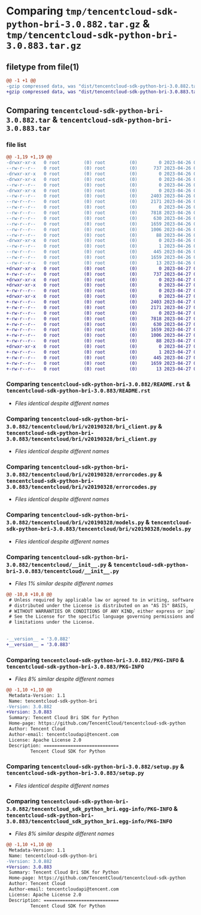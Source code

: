 # Comparing `tmp/tencentcloud-sdk-python-bri-3.0.882.tar.gz` & `tmp/tencentcloud-sdk-python-bri-3.0.883.tar.gz`

## filetype from file(1)

```diff
@@ -1 +1 @@
-gzip compressed data, was "dist/tencentcloud-sdk-python-bri-3.0.882.tar", last modified: Wed Apr 26 02:53:49 2023, max compression
+gzip compressed data, was "dist/tencentcloud-sdk-python-bri-3.0.883.tar", last modified: Thu Apr 27 00:18:55 2023, max compression
```

## Comparing `tencentcloud-sdk-python-bri-3.0.882.tar` & `tencentcloud-sdk-python-bri-3.0.883.tar`

### file list

```diff
@@ -1,19 +1,19 @@
-drwxr-xr-x   0 root         (0) root         (0)        0 2023-04-26 02:53:49.000000 tencentcloud-sdk-python-bri-3.0.882/
--rw-r--r--   0 root         (0) root         (0)      737 2023-04-26 02:53:48.000000 tencentcloud-sdk-python-bri-3.0.882/README.rst
-drwxr-xr-x   0 root         (0) root         (0)        0 2023-04-26 02:53:49.000000 tencentcloud-sdk-python-bri-3.0.882/tencentcloud/
-drwxr-xr-x   0 root         (0) root         (0)        0 2023-04-26 02:53:49.000000 tencentcloud-sdk-python-bri-3.0.882/tencentcloud/bri/
--rw-r--r--   0 root         (0) root         (0)        0 2023-04-26 02:53:48.000000 tencentcloud-sdk-python-bri-3.0.882/tencentcloud/bri/__init__.py
-drwxr-xr-x   0 root         (0) root         (0)        0 2023-04-26 02:53:49.000000 tencentcloud-sdk-python-bri-3.0.882/tencentcloud/bri/v20190328/
--rw-r--r--   0 root         (0) root         (0)     2403 2023-04-26 02:53:48.000000 tencentcloud-sdk-python-bri-3.0.882/tencentcloud/bri/v20190328/bri_client.py
--rw-r--r--   0 root         (0) root         (0)     2171 2023-04-26 02:53:48.000000 tencentcloud-sdk-python-bri-3.0.882/tencentcloud/bri/v20190328/errorcodes.py
--rw-r--r--   0 root         (0) root         (0)        0 2023-04-26 02:53:48.000000 tencentcloud-sdk-python-bri-3.0.882/tencentcloud/bri/v20190328/__init__.py
--rw-r--r--   0 root         (0) root         (0)     7818 2023-04-26 02:53:48.000000 tencentcloud-sdk-python-bri-3.0.882/tencentcloud/bri/v20190328/models.py
--rw-r--r--   0 root         (0) root         (0)      630 2023-04-26 02:53:48.000000 tencentcloud-sdk-python-bri-3.0.882/tencentcloud/__init__.py
--rw-r--r--   0 root         (0) root         (0)     1659 2023-04-26 02:53:49.000000 tencentcloud-sdk-python-bri-3.0.882/PKG-INFO
--rw-r--r--   0 root         (0) root         (0)     1006 2023-04-26 02:53:48.000000 tencentcloud-sdk-python-bri-3.0.882/setup.py
--rw-r--r--   0 root         (0) root         (0)       88 2023-04-26 02:53:49.000000 tencentcloud-sdk-python-bri-3.0.882/setup.cfg
-drwxr-xr-x   0 root         (0) root         (0)        0 2023-04-26 02:53:49.000000 tencentcloud-sdk-python-bri-3.0.882/tencentcloud_sdk_python_bri.egg-info/
--rw-r--r--   0 root         (0) root         (0)        1 2023-04-26 02:53:49.000000 tencentcloud-sdk-python-bri-3.0.882/tencentcloud_sdk_python_bri.egg-info/dependency_links.txt
--rw-r--r--   0 root         (0) root         (0)      445 2023-04-26 02:53:49.000000 tencentcloud-sdk-python-bri-3.0.882/tencentcloud_sdk_python_bri.egg-info/SOURCES.txt
--rw-r--r--   0 root         (0) root         (0)     1659 2023-04-26 02:53:49.000000 tencentcloud-sdk-python-bri-3.0.882/tencentcloud_sdk_python_bri.egg-info/PKG-INFO
--rw-r--r--   0 root         (0) root         (0)       13 2023-04-26 02:53:49.000000 tencentcloud-sdk-python-bri-3.0.882/tencentcloud_sdk_python_bri.egg-info/top_level.txt
+drwxr-xr-x   0 root         (0) root         (0)        0 2023-04-27 00:18:55.000000 tencentcloud-sdk-python-bri-3.0.883/
+-rw-r--r--   0 root         (0) root         (0)      737 2023-04-27 00:18:54.000000 tencentcloud-sdk-python-bri-3.0.883/README.rst
+drwxr-xr-x   0 root         (0) root         (0)        0 2023-04-27 00:18:55.000000 tencentcloud-sdk-python-bri-3.0.883/tencentcloud/
+drwxr-xr-x   0 root         (0) root         (0)        0 2023-04-27 00:18:55.000000 tencentcloud-sdk-python-bri-3.0.883/tencentcloud/bri/
+-rw-r--r--   0 root         (0) root         (0)        0 2023-04-27 00:18:54.000000 tencentcloud-sdk-python-bri-3.0.883/tencentcloud/bri/__init__.py
+drwxr-xr-x   0 root         (0) root         (0)        0 2023-04-27 00:18:55.000000 tencentcloud-sdk-python-bri-3.0.883/tencentcloud/bri/v20190328/
+-rw-r--r--   0 root         (0) root         (0)     2403 2023-04-27 00:18:54.000000 tencentcloud-sdk-python-bri-3.0.883/tencentcloud/bri/v20190328/bri_client.py
+-rw-r--r--   0 root         (0) root         (0)     2171 2023-04-27 00:18:54.000000 tencentcloud-sdk-python-bri-3.0.883/tencentcloud/bri/v20190328/errorcodes.py
+-rw-r--r--   0 root         (0) root         (0)        0 2023-04-27 00:18:54.000000 tencentcloud-sdk-python-bri-3.0.883/tencentcloud/bri/v20190328/__init__.py
+-rw-r--r--   0 root         (0) root         (0)     7818 2023-04-27 00:18:54.000000 tencentcloud-sdk-python-bri-3.0.883/tencentcloud/bri/v20190328/models.py
+-rw-r--r--   0 root         (0) root         (0)      630 2023-04-27 00:18:54.000000 tencentcloud-sdk-python-bri-3.0.883/tencentcloud/__init__.py
+-rw-r--r--   0 root         (0) root         (0)     1659 2023-04-27 00:18:55.000000 tencentcloud-sdk-python-bri-3.0.883/PKG-INFO
+-rw-r--r--   0 root         (0) root         (0)     1006 2023-04-27 00:18:54.000000 tencentcloud-sdk-python-bri-3.0.883/setup.py
+-rw-r--r--   0 root         (0) root         (0)       88 2023-04-27 00:18:55.000000 tencentcloud-sdk-python-bri-3.0.883/setup.cfg
+drwxr-xr-x   0 root         (0) root         (0)        0 2023-04-27 00:18:55.000000 tencentcloud-sdk-python-bri-3.0.883/tencentcloud_sdk_python_bri.egg-info/
+-rw-r--r--   0 root         (0) root         (0)        1 2023-04-27 00:18:55.000000 tencentcloud-sdk-python-bri-3.0.883/tencentcloud_sdk_python_bri.egg-info/dependency_links.txt
+-rw-r--r--   0 root         (0) root         (0)      445 2023-04-27 00:18:55.000000 tencentcloud-sdk-python-bri-3.0.883/tencentcloud_sdk_python_bri.egg-info/SOURCES.txt
+-rw-r--r--   0 root         (0) root         (0)     1659 2023-04-27 00:18:55.000000 tencentcloud-sdk-python-bri-3.0.883/tencentcloud_sdk_python_bri.egg-info/PKG-INFO
+-rw-r--r--   0 root         (0) root         (0)       13 2023-04-27 00:18:55.000000 tencentcloud-sdk-python-bri-3.0.883/tencentcloud_sdk_python_bri.egg-info/top_level.txt
```

### Comparing `tencentcloud-sdk-python-bri-3.0.882/README.rst` & `tencentcloud-sdk-python-bri-3.0.883/README.rst`

 * *Files identical despite different names*

### Comparing `tencentcloud-sdk-python-bri-3.0.882/tencentcloud/bri/v20190328/bri_client.py` & `tencentcloud-sdk-python-bri-3.0.883/tencentcloud/bri/v20190328/bri_client.py`

 * *Files identical despite different names*

### Comparing `tencentcloud-sdk-python-bri-3.0.882/tencentcloud/bri/v20190328/errorcodes.py` & `tencentcloud-sdk-python-bri-3.0.883/tencentcloud/bri/v20190328/errorcodes.py`

 * *Files identical despite different names*

### Comparing `tencentcloud-sdk-python-bri-3.0.882/tencentcloud/bri/v20190328/models.py` & `tencentcloud-sdk-python-bri-3.0.883/tencentcloud/bri/v20190328/models.py`

 * *Files identical despite different names*

### Comparing `tencentcloud-sdk-python-bri-3.0.882/tencentcloud/__init__.py` & `tencentcloud-sdk-python-bri-3.0.883/tencentcloud/__init__.py`

 * *Files 1% similar despite different names*

```diff
@@ -10,8 +10,8 @@
 # Unless required by applicable law or agreed to in writing, software
 # distributed under the License is distributed on an "AS IS" BASIS,
 # WITHOUT WARRANTIES OR CONDITIONS OF ANY KIND, either express or implied.
 # See the License for the specific language governing permissions and
 # limitations under the License.
 
 
-__version__ = '3.0.882'
+__version__ = '3.0.883'
```

### Comparing `tencentcloud-sdk-python-bri-3.0.882/PKG-INFO` & `tencentcloud-sdk-python-bri-3.0.883/PKG-INFO`

 * *Files 8% similar despite different names*

```diff
@@ -1,10 +1,10 @@
 Metadata-Version: 1.1
 Name: tencentcloud-sdk-python-bri
-Version: 3.0.882
+Version: 3.0.883
 Summary: Tencent Cloud Bri SDK for Python
 Home-page: https://github.com/TencentCloud/tencentcloud-sdk-python
 Author: Tencent Cloud
 Author-email: tencentcloudapi@tencent.com
 License: Apache License 2.0
 Description: ============================
         Tencent Cloud SDK for Python
```

### Comparing `tencentcloud-sdk-python-bri-3.0.882/setup.py` & `tencentcloud-sdk-python-bri-3.0.883/setup.py`

 * *Files identical despite different names*

### Comparing `tencentcloud-sdk-python-bri-3.0.882/tencentcloud_sdk_python_bri.egg-info/PKG-INFO` & `tencentcloud-sdk-python-bri-3.0.883/tencentcloud_sdk_python_bri.egg-info/PKG-INFO`

 * *Files 8% similar despite different names*

```diff
@@ -1,10 +1,10 @@
 Metadata-Version: 1.1
 Name: tencentcloud-sdk-python-bri
-Version: 3.0.882
+Version: 3.0.883
 Summary: Tencent Cloud Bri SDK for Python
 Home-page: https://github.com/TencentCloud/tencentcloud-sdk-python
 Author: Tencent Cloud
 Author-email: tencentcloudapi@tencent.com
 License: Apache License 2.0
 Description: ============================
         Tencent Cloud SDK for Python
```

